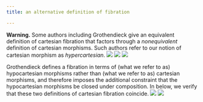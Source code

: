 ```yaml
---
title: an alternative definition of fibration

---
```


**Warning.** Some authors including Grothendieck give an
equivalent definition of cartesian fibration that factors through a
*nonequivalent* definition of cartesian morphisms. Such authors refer to our
notion of cartesian morphism as *hypercartesian*.
![](frct-002A)
![](frct-003G)
![](frct-002C)

Grothendieck defines a fibration in terms of (what we refer
to as) hypocartesian morphisms rather than (what we refer to as) cartesian
morphisms, and therefore imposes the additional constraint that the
hypocartesian morphisms be closed under composition. In [](frct-002B) below, we
verify that these two definitions of cartesian fibration coincide.
![](frct-002B)
![](frct-002D)
